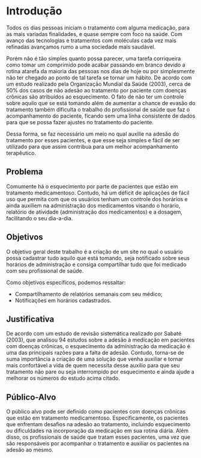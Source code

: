 # Introdução

Todos os dias pessoas iniciam o tratamento com alguma medicação, para as mais variadas finalidades, e quase sempre com foco na saúde. Com avanço das tecnologias e tratamentos com moléculas cada vez mais refinadas avançamos rumo a uma sociedade mais saudável. 


Porém não é tão simples quanto possa parecer, uma tarefa corriqueira como tomar um comprimido pode acabar passando em branco devido a rotina atarefa da maioria das pessoas nos dias de hoje ou por simplesmente não ter chegado ao ponto de tal tarefa se tornar um hábito. De acordo com um estudo realizado pela Organização Mundial da Saúde (2003), cerca de 50% dos casos de não adesão ao tratamento por paciente com doenças crônicas são atribuídos ao esquecimento.
O fato de não ter um controle sobre aquilo que se está tomando além de aumentar a chance de evasão do tratamento também dificulta o trabalho do profissional de saúde que faz o acompanhamento do paciente, ficando sem uma linha consistente de dados para que se possa fazer ajustes no tratamento do paciente.


Dessa forma, se faz necessário um meio no qual auxilie na adesão do tratamento por esses pacientes, e que esse seja simples e fácil de ser utilizado para que assim contribua para um melhor acompanhamento terapêutico.

## Problema

Comumente há o esquecimento por parte de pacientes que estão em tratamento medicamentoso. Contudo, há um déficit de aplicações de fácil uso que permita com que os usuários tenham um controle dos horários e ainda auxiliem na administração dos medicamentos visando o horário, relatório de atividade (administração dos medicamentos) e a dosagem, facilitando o seu dia-a-dia.

## Objetivos

O objetivo geral deste trabalho é a criação de um site no qual o usuário possa cadastrar tudo aquilo que está tomando, seja notificado sobre seus horários de administração e consiga compartilhar tudo que foi medicado com seu profissional de saúde.

Como objetivos específicos, podemos ressaltar:
* Compartilhamento de relatórios semanais com seu médico;
* Notificações em horários cadastrados.

## Justificativa

De acordo com um estudo de revisão sistemática realizado por Sabaté (2003), que analisou 94 estudos sobre a adesão à medicação em pacientes com doenças crônicas, o esquecimento da administração da medicação é uma das principais razões para a falta de adesão.
Contudo, torna-se de suma importância a criação de uma solução que venha auxiliar e tornar mais confortável a vida de quem necessita desse auxilio para que seu tratamento não pare ou seja interrompido por esquecimento e ainda ajude a melhorar os números do estudo acima citado.

## Público-Alvo

O público alvo pode ser definido como pacientes com doenças crônicas que estão em tratamento medicamentoso. 
Especificamente, os pacientes que enfrentam desafios na adesão ao tratamento, incluindo esquecimento ou dificuldades na incorporação da medicação em sua rotina diária.
Além disso, os profissionais de saúde que tratam esses pacientes, uma vez que são responsáveis por acompanhar o tratamento e auxiliar os pacientes na adesão ao mesmo.
